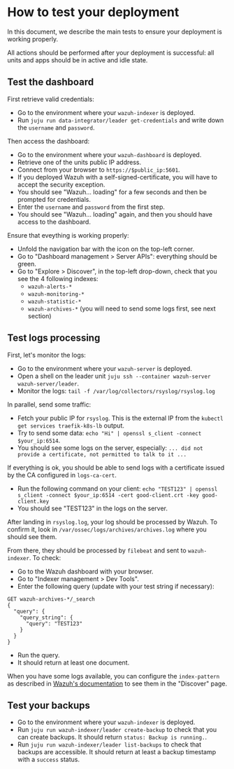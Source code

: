 # How to test your deployment

In this document, we describe the main tests to ensure your deployment is working properly.

All actions should be performed after your deployment is successful: all units and apps should be in active and idle state.

## Test the dashboard

First retrieve valid credentials:

- Go to the environment where your `wazuh-indexer` is deployed.
- Run `juju run data-integrator/leader get-credentials` and write down the `username` and `password`.

Then access the dashboard:

- Go to the environment where your `wazuh-dashboard` is deployed.
- Retrieve one of the units public IP address.
- Connect from your browser to `https://$public_ip:5601`.
- If you deployed Wazuh with a self-signed-certificate, you will have to accept the security exception.
- You should see "Wazuh... loading" for a few seconds and then be prompted for credentials.
- Enter the `username` and `password` from the first step.
- You should see "Wazuh... loading" again, and then you should have access to the dashboard.

Ensure that eveything is working properly:

- Unfold the navigation bar with the icon on the top-left corner.
- Go to "Dashboard management > Server APIs": everything should be green.
- Go to "Explore > Discover", in the top-left drop-down, check that you see the 4 following indexes:
  - `wazuh-alerts-*`
  - `wazuh-monitoring-*`
  - `wazuh-statistic-*`
  - `wazuh-archives-*` (you will need to send some logs first, see next section)

## Test logs processing

First, let's monitor the logs:

- Go to the environment where your `wazuh-server` is deployed.
- Open a shell on the leader unit `juju ssh --container wazuh-server wazuh-server/leader`.
- Monitor the logs: `tail -f /var/log/collectors/rsyslog/rsyslog.log`

In parallel, send some traffic:

- Fetch your public IP for `rsyslog`. This is the external IP from the `kubectl get services traefik-k8s-lb` output.
- Try to send some data: `echo "Hi" | openssl s_client -connect $your_ip:6514`.
- You should see some logs on the server, especially: `... did not provide a certificate, not permitted to talk to it ...`

If everything is ok, you should be able to send logs with a certificate issued by the CA configured in `logs-ca-cert`.

- Run the following command on your client: `echo "TEST123" | openssl s_client -connect $your_ip:6514 -cert good-client.crt -key good-client.key`
- You should see "TEST123" in the logs on the server.

After landing in `rsyslog.log`, your log should be processed by Wazuh. To confirm it, look in `/var/ossec/logs/archives/archives.log` where you should see them.

From there, they should be processed by `filebeat` and sent to `wazuh-indexer`. To check:

- Go to the Wazuh dashboard with your browser.
- Go to "Indexer management > Dev Tools".
- Enter the following query (update with your test string if necessary): 

```
GET wazuh-archives-*/_search
{
  "query": {
    "query_string": {
      "query": "TEST123"
    }
  }
}
```

- Run the query.
- It should return at least one document.

When you have some logs available, you can configure the `index-pattern` as described in [Wazuh's documentation](https://documentation.wazuh.com/current/user-manual/wazuh-indexer/wazuh-indexer-indices.html#the-wazuharchives-indices) to see them in the "Discover" page.

## Test your backups

- Go to the environment where your `wazuh-indexer` is deployed.
- Run `juju run wazuh-indexer/leader create-backup` to check that you can create backups. It should return `status: Backup is running.`.
- Run `juju run wazuh-indexer/leader list-backups` to check that backups are accessible. It should return at least a backup timestamp with a `success` status.
